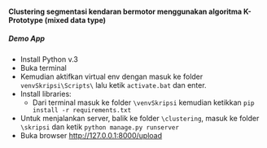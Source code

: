 #### Clustering segmentasi kendaran bermotor menggunakan algoritma K-Prototype (mixed data type)
##### Demo App
- Install Python v.3
- Buka terminal
- Kemudian aktifkan virtual env dengan masuk ke folder `venvSkripsi\Scripts\` lalu ketik `activate.bat` dan enter.
- Install libraries:
    * Dari terminal masuk ke folder `\venvSkripsi` kemudian ketikkan `pip install -r requirements.txt`
- Untuk menjalankan server, balik ke folder `\clustering`, masuk ke folder `\skripsi` dan ketik `python manage.py runserver`
- Buka browser http://127.0.0.1:8000/upload
